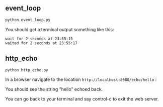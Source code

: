 
## event_loop

```bash
python event_loop.py
```

You should get a terminal output something like this:

```console
wait for 2 seconds at 23:55:15
waited for 2 seconds at 23:55:17
```

## http_echo

```bash
python http_echo.py
```

In a browser navigate to the location `http://localhost:8080/echo/hello` : 

You should see the string "hello" echoed back.

You can go back to your terminal and say control-c to exit the web server.


